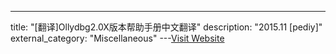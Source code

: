 ---
title: "[翻译]Ollydbg2.0X版本帮助手册中文翻译"
description: "2015.11 [pediy]"
external_category: "Miscellaneous"
---[Visit Website](https://bbs.pediy.com/thread-205870.htm)

